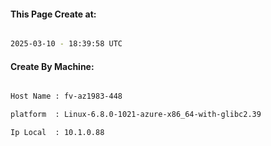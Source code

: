 
   
#### This Page Create at:

```bash

2025-03-10 - 18:39:58 UTC

```

#### Create By Machine:

```bash

Host Name : fv-az1983-448

platform  : Linux-6.8.0-1021-azure-x86_64-with-glibc2.39

Ip Local  : 10.1.0.88

```

